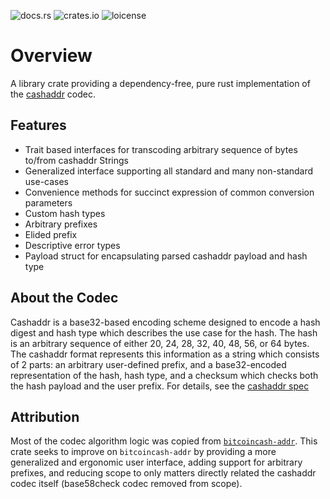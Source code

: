 ![docs.rs](https://img.shields.io/docsrs/cashaddr)
![crates.io](https://img.shields.io/crates/v/cashaddr)
![loicense](https://img.shields.io/crates/l/cashaddr)


# Overview

A library crate providing a dependency-free, pure rust implementation of the
[cashaddr](https://github.com/bitcoincashorg/bitcoincash.org/blob/master/spec/cashaddr.md)
codec.

## Features

- Trait based interfaces for transcoding arbitrary sequence of bytes to/from
  cashaddr Strings
- Generalized interface supporting all standard and many non-standard use-cases
- Convenience methods for succinct expression of common conversion parameters
- Custom hash types
- Arbitrary prefixes
- Elided prefix
- Descriptive error types
- Payload struct for encapsulating parsed cashaddr payload and hash type

## About the Codec

Cashaddr is a base32-based encoding scheme designed to encode a hash digest
and hash type which describes the use case for the hash. The hash is an
arbitrary sequence of either 20, 24, 28, 32, 40, 48, 56, or 64 bytes. The
cashaddr format represents this information as a string which consists of 2
parts: an arbitrary user-defined prefix, and a base32-encoded representation of
the hash, hash type, and a checksum which checks both the hash payload and the
user prefix. For details, see the [cashaddr
spec](https://github.com/bitcoincashorg/bitcoincash.org/blob/master/spec/cashaddr.md)

## Attribution
Most of the codec algorithm logic was copied from
[`bitcoincash-addr`](https://docs.rs/bitcoincash-addr/latest/bitcoincash_addr/).
This crate seeks to improve on `bitcoincash-addr` by providing a more
generalized and ergonomic user interface, adding support for arbitrary
prefixes, and reducing scope to only matters directly related the cashaddr
codec itself (base58check codec removed from scope).
